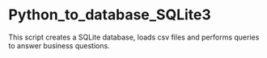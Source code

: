 ﻿# Python_to_database_SQLite3
This script creates a SQLite database, loads csv files and performs queries to answer business questions.
